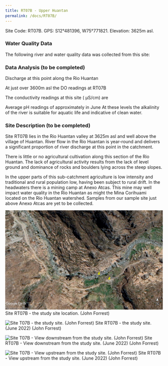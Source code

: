 ```yaml
---
title: RT07B - Upper Huantan
permalink: /docs/RT07B/
---
```



Site Code: RT07B.  GPS: S12°481396, W75°771821. Elevation:
3625m asl.


### Water Quality Data

The following river and water quality data was collected from this site:




### Data Analysis  (to be completed)
Discharge at this point along the Rio Huantan

At just over 3600m asl the DO readings at RT07B 

The conductivity readings at this site ( µS/cm) are    

Average pH readings of approximately  in June
At these levels the alkalinity of the river is suitable for aquatic life and indicative of clean water.


### Site Description (to be completed)
Site RT07B lies in the Rio Huantan valley at 3625m asl and well above the village of Huantan. 
River flow in the Rio Huantan is year-round and delivers a significant proportion of river discharge at this point in the catchment. 

There is little or no agricultural cultivation along this section of the Rio Huantan. 
The lack of agricultural activity results from the lack of level ground and dominance of rocks and boulders lying across the steep slopes. 

In the upper parts of this sub-catchment agriculture is low intensity and traditional and rural population low, having been subject to rural drift. In the headwaters there is a mining camp at Anexo Atcas. This mine may well impact water quality in the Rio Huantan as might the Mina Corihuami located on the Rio Huantan watershed. Samples from our sample site just above Anexo Atcas are yet to be collected.



![Site T07B - the study site location. (John Forrest)](/assets/SiteDescriptions/T7/RT07BMiddleHuantan.jpg)
Site RT07B - the study site location. (John Forrest)


![Site T07B - the study site. (John Forrest)](/assets/SiteDescriptions/T7/T7BStudysite.JPG)
Site RT07B - the study site. (June 2022) (John Forrest)


![Site T07B - View downstream from the study site. (John Forrest)](/assets/SiteDescriptions/T7/T7BViewdownstream.JPG)
Site RT07B - View downstream from the study site. (June 2022) (John Forrest)


![Site T07B - View upstream from the study site. (John Forrest)](/assets/SiteDescriptions/T7/T7BViewupstream.JPG)
Site RT07B - View upstream from the study site. (June 2022) (John Forrest)



